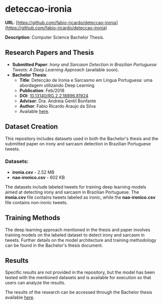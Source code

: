 # deteccao-ironia
**URL**: [https://github.com/fabio-ricardo/deteccao-ironia](https://github.com/fabio-ricardo/deteccao-ironia)

**Description**: Computer Science Bachelor Thesis.

## Research Papers and Thesis
- **Submitted Paper**: *Irony and Sarcasm Detection in Brazilian Portuguese Tweets: A Deep Learning Approach* (available soon).
- **Bachelor Thesis**: 
  - **Title**: Detecção de Ironia e Sarcasmo em Língua Portuguesa: uma abordagem utilizando Deep Learning
  - **Publication**: Feb/2018
  - **DOI**: [10.13140/RG.2.2.18896.81924](https://doi.org/10.13140/RG.2.2.18896.81924)
  - **Advisor**: Dra. Andreia Gentil Bonfante
  - **Author**: Fabio Ricardo Araujo da Silva
  - Available [here](https://www.researchgate.net/publication/323369673_Deteccao_de_Ironia_e_Sarcasmo_em_Lingua_Portuguesa_uma_abordagem_utilizando_Deep_Learning).

## Dataset Creation
This repository includes datasets used in both the Bachelor's thesis and the submitted paper on irony and sarcasm detection in Brazilian Portuguese tweets.

### Datasets:
- **ironia.csv** - 2.52 MB
- **nao-ironico.csv** - 602 KB

The datasets include labeled tweets for training deep learning models aimed at detecting irony and sarcasm in Brazilian Portuguese. The **ironia.csv** file contains tweets labeled as ironic, while the **nao-ironico.csv** file contains non-ironic tweets.

## Training Methods
The deep learning approach mentioned in the thesis and paper involves training models on the labeled dataset to detect irony and sarcasm in tweets. Further details on the model architecture and training methodology can be found in the Bachelor's thesis document.

## Results
Specific results are not provided in the repository, but the model has been tested with the mentioned datasets and is available for execution so that users can analyze the results.

The results of the research can be accessed through the Bachelor thesis available [here](https://www.researchgate.net/publication/323369673_Deteccao_de_Ironia_e_Sarcasmo_em_Lingua_Portuguesa_uma_abordagem_utilizando_Deep_Learning).
